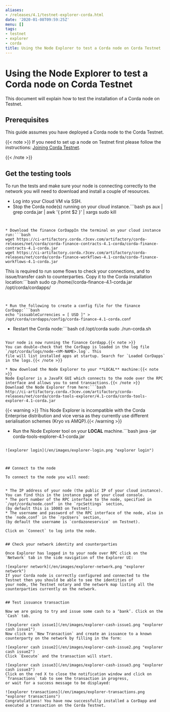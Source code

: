 ```yaml
---
aliases:
- /releases/4.1/testnet-explorer-corda.html
date: '2020-01-08T09:59:25Z'
menu: []
tags:
- testnet
- explorer
- corda
title: Using the Node Explorer to test a Corda node on Corda Testnet
---
```



# Using the Node Explorer to test a Corda node on Corda Testnet

This document will explain how to test the installation of a Corda node on Testnet.


## Prerequisites

This guide assumes you have deployed a Corda node to the Corda Testnet.

{{< note >}}
If you need to set up a node on Testnet first please follow the instructions: [Joining Corda Testnet](corda-testnet-intro.md).

{{< /note >}}

## Get the testing tools

To run the tests and make sure your node is connecting correctly to the network you will need to download and install a
couple of resources.


* Log into your Cloud VM via SSH.
* Stop the Corda node(s) running on your cloud instance.```bash
ps aux | grep corda.jar | awk '{ print $2 }' | xargs sudo kill
```


* Download the finance CorDappIn the terminal on your cloud instance run:```bash
wget https://ci-artifactory.corda.r3cev.com/artifactory/corda-releases/net/corda/corda-finance-contracts-4.1-corda/corda-finance-contracts-4.1-corda.jar
wget https://ci-artifactory.corda.r3cev.com/artifactory/corda-releases/net/corda/corda-finance-workflows-4.1-corda/corda-finance-workflows-4.1-corda.jar
```

This is required to run some flows to check your connections, and to issue/transfer cash to counterparties. Copy it to
the Corda installation location:```bash
sudo cp /home/<USER>/corda-finance-4.1-corda.jar /opt/corda/cordapps/
```


* Run the following to create a config file for the finance CorDapp:```bash
echo "issuableCurrencies = [ USD ]" > /opt/corda/cordapps/config/corda-finance-4.1-corda.conf
```


* Restart the Corda node:```bash
cd /opt/corda
sudo ./run-corda.sh
```

Your node is now running the finance Cordapp.{{< note >}}
You can double-check that the CorDapp is loaded in the log file `/opt/corda/logs/node-<VM-NAME>.log`. This
file will list installed apps at startup. Search for `Loaded CorDapps` in the logs.{{< /note >}}

* Now download the Node Explorer to your **LOCAL** machine:{{< note >}}
Node Explorer is a JavaFX GUI which connects to the node over the RPC interface and allows you to send transactions.{{< /note >}}
Download the Node Explorer from here:```bash
http://ci-artifactory.corda.r3cev.com/artifactory/corda-releases/net/corda/corda-tools-explorer/4.1-corda/corda-tools-explorer-4.1-corda.jar
```


{{< warning >}}
This Node Explorer is incompatible with the Corda Enterprise distribution and vice versa as they currently
use different serialisation schemes (Kryo vs AMQP).{{< /warning >}}



* Run the Node Explorer tool on your **LOCAL** machine.```bash
java -jar corda-tools-explorer-4.1-corda.jar
```

![explorer login](/en/images/explorer-login.png "explorer login")



## Connect to the node

To connect to the node you will need:


* The IP address of your node (the public IP of your cloud instance). You can find this in the instance page of your cloud console.
* The port number of the RPC interface to the node, specified in `/opt/corda/node.conf` in the `rpcSettings` section,
(by default this is 10003 on Testnet).
* The username and password of the RPC interface of the node, also in the `node.conf` in the `rpcUsers` section,
(by default the username is `cordazoneservice` on Testnet).

Click on `Connect` to log into the node.


## Check your network identity and counterparties

Once Explorer has logged in to your node over RPC click on the `Network` tab in the side navigation of the Explorer UI:

![explorer network](/en/images/explorer-network.png "explorer network")
If your Corda node is correctly configured and connected to the Testnet then you should be able to see the identities of
your node, the Testnet notary and the network map listing all the counterparties currently on the network.


## Test issuance transaction

Now we are going to try and issue some cash to a ‘bank’. Click on the `Cash` tab.

![explorer cash issue1](/en/images/explorer-cash-issue1.png "explorer cash issue1")
Now click on `New Transaction` and create an issuance to a known counterparty on the network by filling in the form:

![explorer cash issue2](/en/images/explorer-cash-issue2.png "explorer cash issue2")
Click `Execute` and the transaction will start.

![explorer cash issue3](/en/images/explorer-cash-issue3.png "explorer cash issue3")
Click on the red X to close the notification window and click on `Transactions` tab to see the transaction in progress,
or wait for a success message to be displayed:

![explorer transactions](/en/images/explorer-transactions.png "explorer transactions")
Congratulations! You have now successfully installed a CorDapp and executed a transaction on the Corda Testnet.

